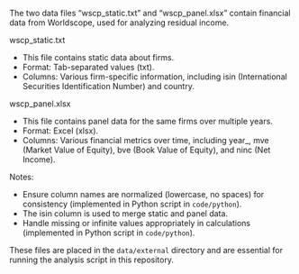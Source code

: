 The two data files “wscp_static.txt” and “wscp_panel.xlsx” contain financial data from Worldscope, used for analyzing residual income.

wscp_static.txt
 - This file contains static data about firms.
 - Format: Tab-separated values (txt).
 - Columns: Various firm-specific information, including isin (International Securities Identification Number) and country.

wscp_panel.xlsx
- This file contains panel data for the same firms over multiple years.
- Format: Excel (xlsx).
- Columns: Various financial metrics over time, including year_, mve (Market Value of Equity), bve (Book Value of Equity), and ninc (Net Income).

Notes:
- Ensure column names are normalized (lowercase, no spaces) for consistency (implemented in Python script in `code/python`).
- The isin column is used to merge static and panel data.
- Handle missing or infinite values appropriately in calculations (implemented in Python script in `code/python`).

These files are placed in the `data/external` directory and are essential for running the analysis script in this repository.